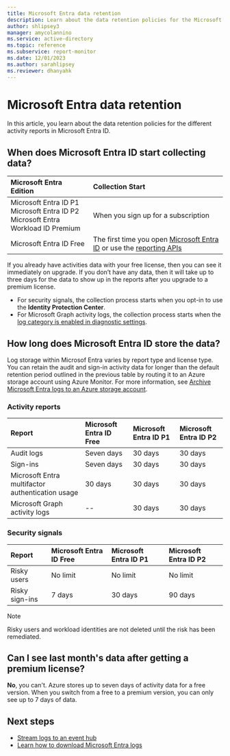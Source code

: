 ```yaml
---
title: Microsoft Entra data retention
description: Learn about the data retention policies for the Microsoft Entra audit, sign-in, and provisioning logs. 
author: shlipsey3
manager: amycolannino
ms.service: active-directory
ms.topic: reference
ms.subservice: report-monitor
ms.date: 12/01/2023
ms.author: sarahlipsey
ms.reviewer: dhanyahk
---
```


# Microsoft Entra data retention

In this article, you learn about the data retention policies for the different activity reports in Microsoft Entra ID.

<a name='when-does-azure-ad-start-collecting-data'></a>

## When does Microsoft Entra ID start collecting data?

| Microsoft Entra Edition | Collection Start |
| :--              | :--   |
| Microsoft Entra ID P1 <br /> Microsoft Entra ID P2 <br /> Microsoft Entra Workload ID Premium | When you sign up for a subscription |
| Microsoft Entra ID Free| The first time you open [Microsoft Entra ID](https://portal.azure.com/#blade/Microsoft_AAD_IAM/ActiveDirectoryMenuBlade/Overview) or use the [reporting APIs](./overview-monitoring-health.md)  |

If you already have activities data with your free license, then you can see it immediately on upgrade. If you don’t have any data, then it will take up to three days for the data to show up in the reports after you upgrade to a premium license.

- For security signals, the collection process starts when you opt-in to use the **Identity Protection Center**.
- For Microsoft Graph activity logs, the collection process starts when the [log category is enabled in diagnostic settings](howto-integrate-activity-logs-with-azure-monitor-logs.md#send-logs-to-azure-monitor).

<a name='how-long-does-azure-ad-store-the-data'></a>

## How long does Microsoft Entra ID store the data?

Log storage within Microsof Entra varies by report type and license type. You can retain the audit and sign-in activity data for longer than the default retention period outlined in the previous table by routing it to an Azure storage account using Azure Monitor. For more information, see [Archive Microsoft Entra logs to an Azure storage account](./howto-archive-logs-to-storage-account.md).

### Activity reports

| Report | Microsoft Entra ID Free | Microsoft Entra ID P1 | Microsoft Entra ID P2 |
| :-- | :--  | :-- | :-- |
| Audit logs | Seven days | 30 days | 30 days |
| Sign-ins | Seven days | 30 days | 30 days |
| Microsoft Entra multifactor authentication usage | 30 days | 30 days | 30 days |
| Microsoft Graph activity logs | -- | 30 days | 30 days |

### Security signals

| Report         | Microsoft Entra ID Free | Microsoft Entra ID P1 | Microsoft Entra ID P2 |
| :--            | :--           | :--                 | :--                 |
| Risky users    | No limit      | No limit            | No limit            |
| Risky sign-ins | 7 days        | 30 days             | 90 days             |

> [!NOTE]
> Risky users and workload identities are not deleted until the risk has been remediated.
## Can I see last month's data after getting a premium license?

**No**, you can't. Azure stores up to seven days of activity data for a free version. When you switch from a free to a premium version, you can only see up to 7 days of data.

## Next steps

- [Stream logs to an event hub](./howto-stream-logs-to-event-hub.md)
- [Learn how to download Microsoft Entra logs](howto-download-logs.md)
